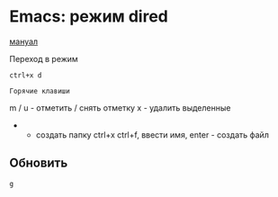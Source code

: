 Emacs: режим dired
==================

[мануал](https://www.gnu.org/software/emacs/manual/html_node/emacs/Dired.html)

Переход в режим
~~~~~~~~~~~~~~~
ctrl+x d

Горячие клавиши
~~~~~~~~~~~~~~~
m / u - отметить / снять отметку
x - удалить выделенные
+ - создать папку
ctrl+x ctrl+f, ввести имя, enter - создать файл

Обновить
--------

`g`
